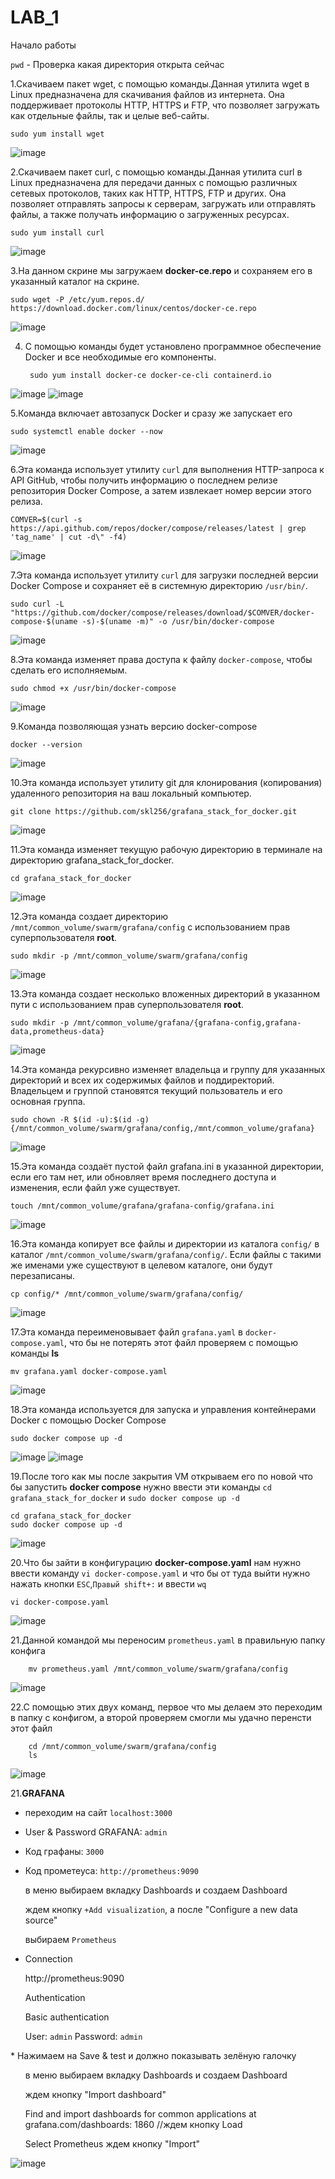 # LAB_1
Начало работы

`pwd` - Проверка какая директория открыта сейчас

1.Скачиваем пакет wget, с помощью команды.Данная утилита wget в Linux предназначена для скачивания файлов из интернета. Она поддерживает протоколы HTTP, HTTPS и FTP, что позволяет загружать как отдельные файлы, так и целые веб-сайты.

    sudo yum install wget

![image](https://github.com/user-attachments/assets/ed09c4e6-8b2b-4d0c-834f-34a5c30d8f07)


2.Скачиваем пакет curl, с помощью команды.Данная утилита curl в Linux предназначена для передачи данных с помощью различных сетевых протоколов, таких как HTTP, HTTPS, FTP и других. Она позволяет отправлять запросы к серверам, загружать или отправлять файлы, а также получать информацию о загруженных ресурсах.

    sudo yum install curl

![image](https://github.com/user-attachments/assets/77af68cd-c923-4495-b539-98fde6e261eb)

3.На данном скрине мы загружаем <b>docker-ce.repo</b> и сохраняем его в указанный каталог на скрине.

    sudo wget -P /etc/yum.repos.d/ https://download.docker.com/linux/centos/docker-ce.repo

![image](https://github.com/user-attachments/assets/f7fe0392-8fb3-432f-b73f-9dd48d4d6a78)

4. С помощью команды будет установлено программное обеспечение Docker и все необходимые его компоненты.

        sudo yum install docker-ce docker-ce-cli containerd.io

![image](https://github.com/user-attachments/assets/95ef434d-3d17-4fcb-a79a-608234e27fa3)
![image](https://github.com/user-attachments/assets/f6b0b24c-e4ff-4b1f-9915-52ebca3aee30)

5.Команда включает автозапуск Docker и сразу же запускает его

    sudo systemctl enable docker --now

![image](https://github.com/user-attachments/assets/2c0f0d31-d47b-47a2-a5c7-2602d98b760e)

6.Эта команда использует утилиту `curl` для выполнения HTTP-запроса к API GitHub, чтобы получить информацию о последнем релизе репозитория Docker Compose, а затем извлекает номер версии этого релиза.

    COMVER=$(curl -s https://api.github.com/repos/docker/compose/releases/latest | grep 'tag_name' | cut -d\" -f4)

![image](https://github.com/user-attachments/assets/4086e19c-fc3c-4658-8906-2d5677f322bb)

7.Эта команда использует утилиту `curl` для загрузки последней версии Docker Compose и сохраняет её в системную директорию `/usr/bin/`.

    sudo curl -L "https://github.com/docker/compose/releases/download/$COMVER/docker-compose-$(uname -s)-$(uname -m)" -o /usr/bin/docker-compose

![image](https://github.com/user-attachments/assets/15260c10-7b2a-4ae0-9612-b6240c9b4483)

8.Эта команда изменяет права доступа к файлу `docker-compose`, чтобы сделать его исполняемым.

    sudo chmod +x /usr/bin/docker-compose

![image](https://github.com/user-attachments/assets/19db8dab-837d-48c0-8c31-826d66cd45a1)

9.Команда позволяющая узнать версию docker-compose

    docker --version

![image](https://github.com/user-attachments/assets/d9c574f1-117d-4cca-a50d-ef206071425a)

10.Эта команда использует утилиту git для клонирования (копирования) удаленного репозитория на ваш локальный компьютер.

    git clone https://github.com/skl256/grafana_stack_for_docker.git

![image](https://github.com/user-attachments/assets/3765c2df-9c3e-4f31-aaa1-9926bc9a9756)

11.Эта команда изменяет текущую рабочую директорию в терминале на директорию grafana_stack_for_docker.

    cd grafana_stack_for_docker

![image](https://github.com/user-attachments/assets/51b88fe8-db5d-470d-a1db-59c1c658e891)

12.Эта команда создает директорию `/mnt/common_volume/swarm/grafana/config` с использованием прав суперпользователя <b>root</b>.

    sudo mkdir -p /mnt/common_volume/swarm/grafana/config

![image](https://github.com/user-attachments/assets/a2a41086-d0da-487f-9ef7-42b35d8f2bba)

13.Эта команда создает несколько вложенных директорий в указанном пути с использованием прав суперпользователя <b>root</b>.

    sudo mkdir -p /mnt/common_volume/grafana/{grafana-config,grafana-data,prometheus-data}
    
![image](https://github.com/user-attachments/assets/b5614536-4d78-4151-bdc4-359b5c74cbdb)

14.Эта команда рекурсивно изменяет владельца и группу для указанных директорий и всех их содержимых файлов и поддиректорий. Владельцем и группой становятся текущий пользователь и его основная группа.

    sudo chown -R $(id -u):$(id -g) {/mnt/common_volume/swarm/grafana/config,/mnt/common_volume/grafana}

![image](https://github.com/user-attachments/assets/cadc9df7-1535-4693-a148-7489a4493652)

15.Эта команда создаёт пустой файл grafana.ini в указанной директории, если его там нет, или обновляет время последнего доступа и изменения, если файл уже существует.

    touch /mnt/common_volume/grafana/grafana-config/grafana.ini

![image](https://github.com/user-attachments/assets/10edca70-2c41-4bc5-9239-271e038d1235)

16.Эта команда копирует все файлы и директории из каталога `config/` в каталог `/mnt/common_volume/swarm/grafana/config/`. Если файлы с такими же именами уже существуют в целевом каталоге, они будут перезаписаны.

    cp config/* /mnt/common_volume/swarm/grafana/config/

![image](https://github.com/user-attachments/assets/9df2d390-b56f-464d-81b5-eb25920e85fc)

17.Эта команда переименовывает файл `grafana.yaml` в `docker-compose.yaml`, что бы не потерять этот файл проверяем с помощью команды <b>ls</b>

    mv grafana.yaml docker-compose.yaml

![image](https://github.com/user-attachments/assets/07351c31-464e-4da0-8d13-9eb7817fc36c)

18.Эта команда используется для запуска и управления контейнерами Docker с помощью Docker Compose

    sudo docker compose up -d

![image](https://github.com/user-attachments/assets/567e247e-760f-46de-8203-83de860deaa4)
![image](https://github.com/user-attachments/assets/9869ce1d-da35-49d5-9263-1f4097746796)

19.После того как мы после закрытия VM открываем его по новой что бы запустить <b>docker compose</b> нужно ввести эти команды `cd grafana_stack_for_docker` и `sudo docker compose up -d`

    cd grafana_stack_for_docker
    sudo docker compose up -d

![image](https://github.com/user-attachments/assets/6ffc2b65-4641-4084-a90f-4432d6db4afe)

20.Что бы зайти в конфигурацию <b>docker-compose.yaml</b> нам нужно ввести команду `vi docker-compose.yaml` и что бы от туда выйти нужно нажать кнопки `ESC`,`Правый shift+:` и ввести `wq`

    vi docker-compose.yaml

![image](https://github.com/user-attachments/assets/ee93eb33-e4bb-493c-8df6-04374d924caa)

21.Данной командой мы переносим `prometheus.yaml` в правильную папку конфига

        mv prometheus.yaml /mnt/common_volume/swarm/grafana/config

![image](https://github.com/user-attachments/assets/15ba16d0-5fe7-4878-b4a1-d2f842a6f417)

22.С помощью этих двух команд, первое что мы делаем это переходим в папку с конфигом, а второй проверяем смогли мы удачно перенсти этот файл

        cd /mnt/common_volume/swarm/grafana/config
        ls

![image](https://github.com/user-attachments/assets/266f6c2b-bd36-4f04-b1e5-f487450ad8eb)

21.<b>GRAFANA</b>

* переходим на сайт `localhost:3000`

* User & Password GRAFANA: `admin`

* Код графаны: `3000`

* Код прометеуса: `http://prometheus:9090`

<ul>
в меню выбираем вкладку Dashboards и создаем Dashboard

ждем кнопку `+Add visualization`, а после "Configure a new data source"

выбираем `Prometheus`
</ul>

* Connection

<ul>
    
http://prometheus:9090

Authentication

Basic authentication

User: `admin`
Password: `admin`
</ul>
* Нажимаем на Save & test и должно показывать зелёную галочку
<ul>
в меню выбираем вкладку Dashboards и создаем Dashboard

ждем кнопку "Import dashboard"

Find and import dashboards for common applications at grafana.com/dashboards: 1860 //ждем кнопку Load

Select Prometheus ждем кнопку "Import"
</ul>

![image](https://github.com/user-attachments/assets/d309fe5c-1a98-4c1d-9869-2582773fd3b3)
















